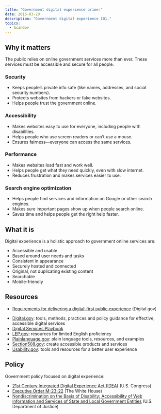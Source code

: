 ```yaml
---
title: "Government digital experience primer"
date: 2015-03-20
description: "Government digital experience 101."
topics:
  - ScanGov
---
```


## Why it matters

The public relies on online government services more than ever. These services must be accessible and secure for all people. 

### Security  
  - Keeps people’s private info safe (like names, addresses, and social security numbers).  
  - Protects websites from hackers or fake websites.  
  - Helps people trust the government online.  

### Accessibility  
  - Makes websites easy to use for everyone, including people with disabilities.  
  - Helps people who use screen readers or can’t use a mouse.  
  - Ensures fairness—everyone can access the same services.  

### Performance  
  - Makes websites load fast and work well.  
  - Helps people get what they need quickly, even with slow internet.  
  - Reduces frustration and makes services easier to use.  

### Search engine optimization  
  - Helps people find services and information on Google or other search engines.  
  - Makes sure important pages show up when people search online.  
  - Saves time and helps people get the right help faster.  

## What it is

Digital experience is a holistic approach to government online services are:

- Accessible and usable
- Based around user needs and tasks
- Consistent in appearance
- Securely hosted and connected
- Original, not duplicating existing content
- Searchable
- Mobile-friendly

## Resources

- [Requirements for delivering a digital-first public experience](https://digital.gov/resources/delivering-digital-first-public-experience/) (Digital.gov)
* [Digital.gov](http://Digital.gov): tools, methods, practices and policy guidance for effective, accessible digital services
* [Digital Services Playbook](https://playbook.usds.gov/)
* [LEP.gov](https://www.lep.gov): resources for limited English proficiency
* [Plainlanguage.gov](http://Plainlanguage.gov): plain language tools, resources, and examples
* [Section508.gov](http://Section508.gov): create accessible products and services
* [Usability.gov](http://usability.gov): tools and resources for a better user experience

## Policy

Government policy focused on digital experience: 

- [21st Century Integrated Digital Experience Act (IDEA)](/21st-century-idea) (U.S. Congress)
- [Executive Order M-23-22](/executive-order-m-23-22) (The White House)
- [ Nondiscrimination on the Basis of Disability; Accessibility of Web Information and Services of State and Local Government Entities](https://www.ada.gov/resources/2024-03-08-web-rule/) (U.S. Department of Justice)